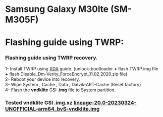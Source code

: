 # Samsung Galaxy M30lte (SM-M305F)

# Flashing guide using TWRP:
### Flashing guide using TWRP recovery.

1- Install TWRP using [XDA](https://forum.xda-developers.com/t/recovery-official-twrp-3-4-0-0-recovery-m30lte.4131667/) guide. (unlock-bootloader **+** flash TWRP.img file **+** flash Disable_Dm-Verity_ForceEncrypt_11.02.2020.zip file)<br/> 
2- Reboot your device into recovery.<br/>
3- Wipe System , Cache , Data , Dalvik-ART-Cache (Reset factory)<br/>
4- Flash the **vndklite** GSI **.img** file to System partition.<br/>

### Tested **vndklite** GSI .img.xz [lineage-20.0-20230324-UNOFFICIAL-arm64_bvS-vndklite.img](http://kumisystems.dl.sourceforge.net/project/andyyan-gsi/lineage-20-td/lineage-20.0-20230324-UNOFFICIAL-arm64_bvS-vndklite.img.xz)